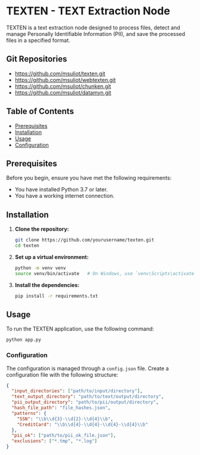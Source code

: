
# TEXTEN - TEXT Extraction Node

TEXTEN is a text extraction node designed to process files, detect and manage Personally Identifiable Information (PII), and save the processed files in a specified format.

## Git Repositories
- https://github.com/msuliot/texten.git
- https://github.com/msuliot/webtexten.git
- https://github.com/msuliot/chunken.git
- https://github.com/msuliot/datamyn.git

## Table of Contents
- [Prerequisites](#prerequisites)
- [Installation](#installation)
- [Usage](#usage)
- [Configuration](#configuration)

## Prerequisites

Before you begin, ensure you have met the following requirements:
- You have installed Python 3.7 or later.
- You have a working internet connection.

## Installation

1. **Clone the repository:**

    ```bash
    git clone https://github.com/yourusername/texten.git
    cd texten
    ```

2. **Set up a virtual environment:**

    ```bash
    python -m venv venv
    source venv/bin/activate   # On Windows, use `venv\Scripts\activate`
    ```

3. **Install the dependencies:**

    ```bash
    pip install -r requirements.txt
    ```

## Usage

To run the TEXTEN application, use the following command:

```bash
python app.py
```

### Configuration

The configuration is managed through a `config.json` file. Create a configuration file with the following structure:

```json
{
  "input_directories": ["path/to/input/directory"],
  "text_output_directory": "path/to/text/output/directory",
  "pii_output_directory": "path/to/pii/output/directory",
  "hash_file_path": "file_hashes.json",
  "patterns": {
    "SSN": "\\b\\d{3}-\\d{2}-\\d{4}\\b",
    "CreditCard": "\\b\\d{4}-\\d{4}-\\d{4}-\\d{4}\\b"
  },
  "pii_ok": ["path/to/pii_ok_file.json"],
  "exclusions": ["*.tmp", "*.log"]
}
```